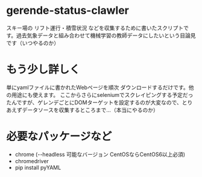 # gerende-status-clawler
スキー場の リフト運行・積雪状況 などを収集するために書いたスクリプトです。過去気象データと組み合わせて機械学習の教師データにしたいという目論見です（いつやるのか）

# もう少し詳しく
単にyamlファイルに書かれたWebページを順次 ダウンロードするだけです。他の用途にも使えます。
ここからさらにseleniumでスクレイピングする予定だったんですが、ゲレンデごとにDOMターゲットを設定するのが大変なので、とりあえずデータソースを収集するところまで…（本当にやるのか）

# 必要なパッケージなど

* chrome (--headless 可能なバージョン CentOSならCentOS6以上必須)
* chromedriver
* pip install pyYAML
